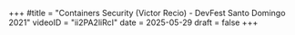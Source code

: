 +++
#title = "Containers Security (Victor Recio) - DevFest Santo Domingo 2021"
videoID = "ii2PA2liRcI"
date = 2025-05-29
draft = false
+++
